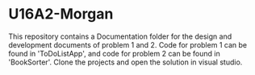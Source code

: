 # U16A2-Morgan

This repository contains a Documentation folder for the design and development documents of problem 1 and 2.
Code for problem 1 can be found in 'ToDoListApp', and code for problem 2 can be found in 'BookSorter'. Clone the projects and open the solution in visual studio.
